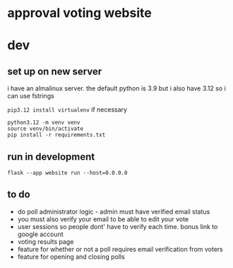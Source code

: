 # approval voting website

# dev
## set up on new server
i have an almalinux server. the default python is 3.9 but i also have 3.12 so i can use fstrings

`pip3.12 install virtualenv` if necessary

```
python3.12 -m venv venv
source venv/bin/activate
pip install -r requirements.txt
```

## run in development

```
flask --app website run --host=0.0.0.0
```

## to do
* do poll administrator logic - admin must have verified email status
* you must also verify your email to be able to edit your vote
* user sessions so people dont' have to verify each time. bonus link to google account
* voting results page
* feature for whether or not a poll requires email verification from voters
* feature for opening and closing polls